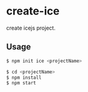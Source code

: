 # create-ice

create icejs project.

## Usage

```bash
$ npm init ice <projectName>

$ cd <projectName>
$ npm install
$ npm start
```